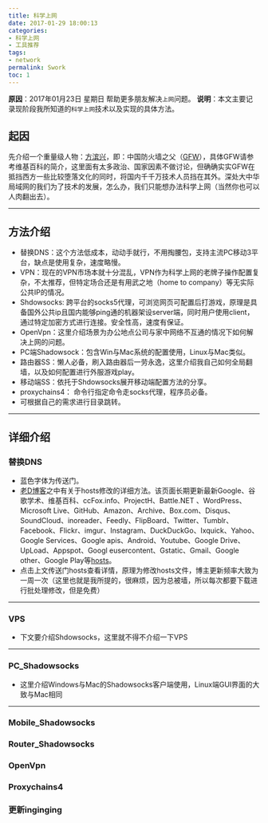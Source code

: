 ```yaml
---
title: 科学上网
date: 2017-01-29 18:00:13
categories:
- 科学上网
- 工具推荐
tags:
- network
permalink: Swork
toc: 1
---
```


**原因**：2017年01月23日 星期日 帮助更多朋友解决`上网`问题。
**说明**：本文主要记录现阶段我所知道的`科学上网`技术以及实现的具体方法。
<!-- more -->

## 起因

先介绍一个重量级人物：[方滨兴](http://baike.baidu.com/link?url=3BltLYh6kGW6dNEWttSDWdqG9RZ1JZ4OYuXDQiXF-NeLWdd07kd9x7AGnhf4RhbnMEuQxtUTwC_eT8mih2XS9YSMBZZmyYTefFJUtmmmps_ShSAmT6iqodU8x93nRQgw)，即：中国防火墙之父（[GFW](https://zh.wikipedia.org/wiki/防火长城)），具体GFW请参考维基百科的简介，这里面有太多政治、国家因素不做讨论，但确确实实GFW在抵挡西方一些比较堕落文化的同时，将国内千千万技术人员挡在其外。深处大中华局域网的我们为了技术的发展，怎么办，我们只能想办法科学上网（当然你也可以人肉翻出去）。

---

## 方法介绍

- 替换DNS：这个方法低成本，动动手就行，不用掏腰包，支持主流PC移动3平台，缺点是使用复杂，速度略慢。
- VPN：现在的VPN市场本就十分混乱，VPN作为科学上网的老牌子操作配置复杂，不太推荐，但特定场合还是有用武之地（home to company）等无实际公共IP的情况。
- Shdowsocks: 跨平台的socks5代理，可浏览网页可配置后打游戏，原理是具备国外公共ip且国内能够ping通的机器架设server端，同时用户使用client，通过特定加密方式进行连接。安全性高，速度有保证。
- OpenVpn：这里介绍场景为办公地点公司与家中网络不互通的情况下如何解决上网的问题。
- PC端Shadowsock：包含Win与Mac系统的配置使用，Linux与Mac类似。
- 路由器SS：懒人必备，刷入路由器后一劳永逸，这里介绍我自己如何全局翻墙，以及如何配置进行外服游戏play。
- 移动端SS：依托于Shdowsocks展开移动端配置方法的分享。
- proxychains4： 命令行指定命令走socks代理，程序员必备。
- 可根据自己的需求进行目录跳转。

---

## 详细介绍

### 替换DNS

- 蓝色字体为传送门。
- [老D博客](https://laod.cn/hosts)之中有关于hosts修改的详细方法。该页面长期更新最新Google、谷歌学术、维基百科、ccFox.info、ProjectH、Battle.NET 、WordPress、Microsoft Live、GitHub、Amazon、Archive、Box.com、Disqus、SoundCloud、inoreader、Feedly、FlipBoard、Twitter、Tumblr、Facebook、Flickr、imgur、Instagram、DuckDuckGo、Ixquick、Yahoo、Google Services、Google apis、Android、Youtube、Google Drive、UpLoad、Appspot、Googl eusercontent、Gstatic、Gmail、Google other、Google Play等[hosts](https://laod.cn/hosts/2017-google-hosts.html)。
- 点击上文传送门hosts查看详情，原理为修改hosts文件，博主更新频率大致为一周一次（这里也就是我所提的，很麻烦，因为总被墙，所以每次都要下载进行批处理修改，但是免费）

---

### VPS
- 下文要介绍Shdowsocks，这里就不得不介绍一下VPS

---
### PC_Shadowsocks

- 这里介绍Windows与Mac的Shadowsocks客户端使用，Linux端GUI界面的大致与Mac相同

---

### Mobile_Shadowsocks
### Router_Shadowsocks
### OpenVpn
### Proxychains4

### 更新inginging